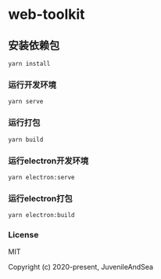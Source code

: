 # web-toolkit

## 安装依赖包
```
yarn install
```

### 运行开发环境
```
yarn serve
```

### 运行打包
```
yarn build
```

### 运行electron开发环境
```
yarn electron:serve
```

### 运行electron打包
```
yarn electron:build
```

### License

MIT

Copyright (c) 2020-present, JuvenileAndSea


